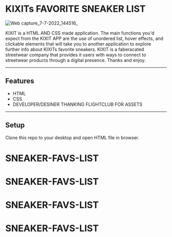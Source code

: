 KIXITs FAVORITE SNEAKER LIST
============

![Web capture_7-7-2022_144516_](https://user-images.githubusercontent.com/108539014/177853504-d7c95f67-6def-48a4-9565-4c16bbf85314.jpeg)


KIXIT is a HTML AND CSS made application. The main functions you'd expect from the KIXIT APP are the use of unordered list, hover effects, and clickable elements that will take you to another application to explore further info about KIXITs favorite sneakers. KIXIT is a faberacated streetwear company that provides it users with ways to connect to streetwear products through a digital presence. Thanks and enjoy.


---

## Features
- HTML
- CSS
- DEVELOPER/DESINER THANKING FLIGHTCLUB FOR ASSETS


---

## Setup
Clone this repo to your desktop and open HTML file in browser. 


# SNEAKER-FAVS-LIST
# SNEAKER-FAVS-LIST
# SNEAKER-FAVS-LIST
# SNEAKER-FAVS-LIST
